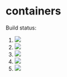 # containers
Build status:
1. [![](https://github.com/npcrites/containers/workflows/tests-BinaryTree/badge.svg)](https://github.com/npcrites/containers/actions?query=workflow%3Atests-BinaryTree)
1. [![](https://github.com/mikeizbicki/npcrites/workflows/tests-range/badge.svg)](https://github.com/npcrites/containers/actions?query=workflow%3Atests-range)
1. [![](https://github.com/npcrites/containers/workflows/tests-BST/badge.svg)](https://github.com/npcrites/containers/actions?query=workflow%3Atests-BST)
1. [![](https://github.com/npcrites/containers/workflows/tests-BinaryTree/badge.svg)](https://github.com/npcrites/containers/actions?query=workflow%3Atests-BinaryTree)
1. [![](https://github.com/npcrites/containers/workflows/tests-AVLTree/badge.svg)](https://github.com/npcrites/containers/actions?query=workflow%3Atests-AVLTree)
